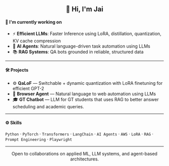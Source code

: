 <h2 align="center">👋 Hi, I'm Jai</h2>

#### 🔬 I'm currently working on
- ⚡ **Efficient LLMs**: Faster Inference using LoRA, distillation, quantization, KV cache compression  
- 🤖 **AI Agents**: Natural language-driven task automation using LLMs 
- 📚 **RAG Systems**: QA bots grounded in reliable, structured data  

---

#### 🛠️ Projects
- ⚙️ **QaLoF** — Switchable + dynamic quantization with LoRA finetuning for efficient GPT-2
- 🔎 **Browser Agent** — Natural language to web automation using LLMs  
- 🎓 **GT Chatbot** — LLM for GT students that uses RAG to better answer scheduling and academic queries.  

---

#### ⚙️ Skills
`Python` · `PyTorch` · `Transformers` · `LangChain` · `AI Agents` · `AWS` · `LoRA` · `RAG` · `Prompt Engineering` · `Playwright`

---

<p align="center">
  Open to collaborations on applied ML, LLM systems, and agent-based architectures.
</p>
